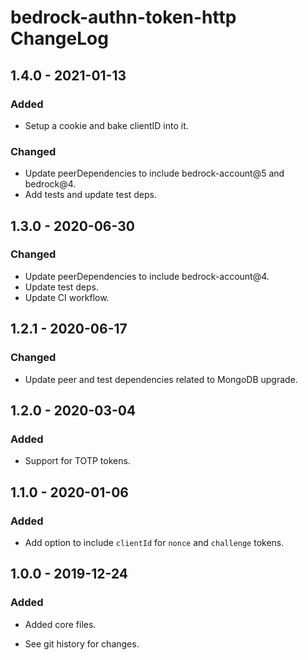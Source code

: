 # bedrock-authn-token-http ChangeLog

## 1.4.0 - 2021-01-13

### Added
- Setup a cookie and bake clientID into it.

### Changed
- Update peerDependencies to include bedrock-account@5 and bedrock@4.
- Add tests and update test deps.

## 1.3.0 - 2020-06-30

### Changed
- Update peerDependencies to include bedrock-account@4.
- Update test deps.
- Update CI workflow.

## 1.2.1 - 2020-06-17

### Changed
- Update peer and test dependencies related to MongoDB upgrade.

## 1.2.0 - 2020-03-04

### Added
- Support for TOTP tokens.

## 1.1.0 - 2020-01-06

### Added
- Add option to include `clientId` for `nonce` and `challenge` tokens.

## 1.0.0 - 2019-12-24

### Added
- Added core files.

- See git history for changes.
